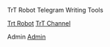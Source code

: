 TrT Robot
Telegram Writing Tools

[Trt Robot](https://telegram.me/TrT_Robot)
[TrT Channel](https://telegram.me/TrT_Channel)

Admin
[Admin](https://telegram.me/iSepehr2001)
